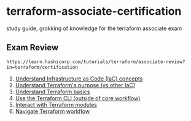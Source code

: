 # terraform-associate-certification

study guide, grokking of knowledge for the terraform associate exam

## Exam Review

`https://learn.hashicorp.com/tutorials/terraform/associate-review?in=terraform/certification`

1. [Understand Infrastructure as Code (IaC) concepts](iac/README.md)
1. [Understand Terraform's purpose (vs other IaC)](terraform-purpose/READM.md)
1. [Understand Terraform basics](terraform-basics/README.md)
1. [Use the Terraform CLI (outside of core workflow)](terraform-cli/README.md)
1. [Interact with Terraform modules](modules/README.md)
1. [Navigate Terraform workflow](workflow/README.md)
